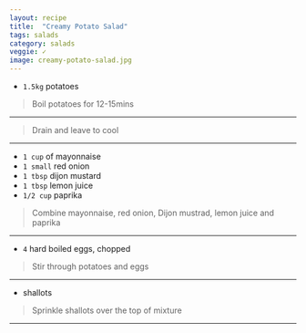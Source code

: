 ```yaml
---
layout: recipe
title:  "Creamy Potato Salad"
tags: salads
category: salads
veggie: ✓
image: creamy-potato-salad.jpg
---
```


* `1.5kg` potatoes

> Boil potatoes for 12-15mins 

---

> Drain and leave to cool 

---

* `1 cup` of mayonnaise 
* `1 small` red onion
* `1 tbsp` dijon mustard
* `1 tbsp` lemon juice
* `1/2 cup` paprika


> Combine mayonnaise, red onion, Dijon mustrad, lemon juice and paprika

---

* `4` hard boiled eggs, chopped

> Stir through potatoes and eggs

---

* shallots

> Sprinkle shallots over the top of mixture

---
